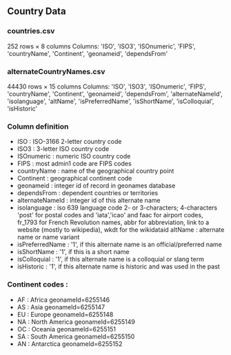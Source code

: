 ## Country Data
### countries.csv
252 rows × 8 columns
Columns:
'ISO', 'ISO3', 'ISOnumeric', 'FIPS', 'countryName', 'Continent', 'geonameid', 'dependsFrom'

### alternateCountryNames.csv 
44430 rows × 15 columns
Columns:
'ISO', 'ISO3', 'ISOnumeric', 'FIPS', 'countryName', 'Continent', 'geonameid', 'dependsFrom', 'alternateNameId', 'isolanguage', 'altName', 'isPreferredName', 'isShortName', 'isColloquial', 'isHistoric'

### Column definition
* ISO			: ISO-3166 2-letter country code
* ISO3			: 3-letter ISO country code
* ISOnumeric 		: numeric ISO country code
* FIPS 			: most admin1 code are FIPS codes
* countryName		: name of the geographical country point
* Continent 		: geographical continent code
* geonameid		: integer id of record in geonames database
* dependsFrom	: dependent countries or territories
* alternateNameId	: integer id of this alternate name
* isolanguage		: iso 639 language code 2- or 3-characters; 4-characters 'post' for postal codes and 'iata','icao' and faac for airport codes, fr_1793 for French Revolution names,  abbr for abbreviation, link to a website (mostly to wikipedia), wkdt for the wikidataid
altName		: alternate name or name variant
* isPreferredName	: '1', if this alternate name is an official/preferred name
* isShortName		: '1', if this is a short name
* isColloquial		: '1', if this alternate name is a colloquial or slang term
* isHistoric		: '1', if this alternate name is historic and was used in the past

### Continent codes :
* AF : Africa			geonameId=6255146
* AS : Asia			geonameId=6255147
* EU : Europe			geonameId=6255148
* NA : North America		geonameId=6255149
* OC : Oceania		geonameId=6255151
* SA : South America		geonameId=6255150
* AN : Antarctica		geonameId=6255152
